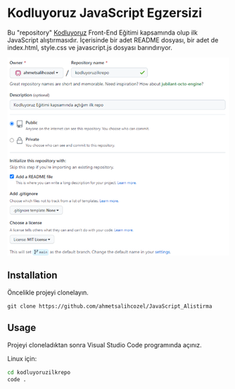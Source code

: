 # Kodluyoruz JavaScript Egzersizi
Bu "repository" [Kodluyoruz](https://kodluyoruz.org/tr/kodluyoruz/) Front-End Eğitimi kapsamında olup ilk JavaScript alıştırmasıdır. İçerisinde bir adet README dosyası, bir adet de index.html, style.css ve javascript.js dosyası barındırıyor.

![github proje resmi](https://github.com/ahmetsalihcozel/kodluyoruzilkrepo/blob/main/figures/github.PNG)

## Installation
Öncelikle projeyi clonelayın.

```git
git clone https://github.com/ahmetsalihcozel/JavaScript_Alistirma
```
## Usage
Projeyi cloneladıktan sonra Visual Studio Code programında açınız.

Linux için:

```cmd
cd kodluyoruzilkrepo
code .
```